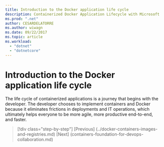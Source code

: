 ```yaml
---
title: Introduction to the Docker application life cycle
description: Containerized Docker Application Lifecycle with Microsoft Platform and Tools
ms.prod: ".net"
author: CESARDELATORRE
ms.author: wiwagn
ms.date: 09/22/2017
ms.topic: article
ms.workload: 
  - "dotnet"
  - "dotnetcore"
---
```

# Introduction to the Docker application life cycle
 
The life cycle of containerized applications is a journey that begins with the developer. The developer chooses to implement containers and Docker because it eliminates frictions in deployments and IT operations, which ultimately helps everyone to be more agile, more productive end-to-end, and faster.

>[!div class="step-by-step"]
[Previous] (../docker-containers-images-and-registries.md)
[Next] (containers-foundation-for-devops-collaboration.md)
